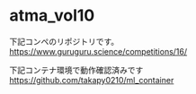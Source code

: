 # atma_vol10

下記コンペのリポジトリです。  
https://www.guruguru.science/competitions/16/

下記コンテナ環境で動作確認済みです  
https://github.com/takapy0210/ml_container
